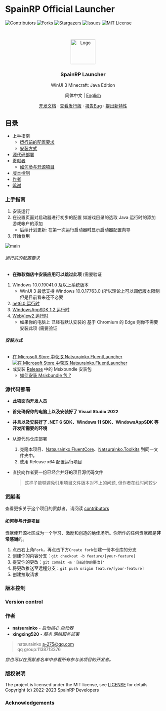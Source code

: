 # SpainRP Official Launcher 

<!-- PROJECT SHIELDS -->

[![Contributors][contributors-shield]][contributors-url]
[![Forks][forks-shield]][forks-url]
[![Stargazers][stars-shield]][stars-url]
[![Issues][issues-shield]][issues-url]
[![MIT License][license-shield]][license-url]

<!-- PROJECT LOGO -->
<br />

<p align="center">
  <a href="https://github.com/SpainRPServer/LauncherV2">
    <img src="/Natsurainko.FluentLauncher/Assets/PackageIcons/StoreLogo.scale-400.png" alt="Logo" width="80" height="80">
  </a>

  <h3 align="center">SpainRP Launcher</h3>
  <p align="center">
    WinUI 3 Minecraft: Java Edition 
    <br />
    <p align="center">
      简体中文 |
      <a href="https://github.com/Xcube-Studio/Natsurainko.FluentLauncher/docs/README_EN.md">English</a>
    </p>
    <p align="center">
      <a href="https://github.com/Xcube-Studio/Natsurainko.FluentLauncher">开发文档</a>
      ·
      <a href="https://github.com/Xcube-Studio/Natsurainko.FluentLauncher/releases">查看发行版</a>
      ·
      <a href="https://github.com/Xcube-Studio/Natsurainko.FluentLauncher/issues">报告Bug</a>
      ·
      <a href="https://github.com/Xcube-Studio/Natsurainko.FluentLauncher/issues">提出新特性</a>
    </p>
  </p>
</p>


## 目录

- [上手指南](#上手指南)
  - [运行前的配置要求](#运行前的配置要求)
  - [安装方式](#安装方式)
- [源代码部署](#源代码部署)
- [贡献者](#贡献者)
  - [如何参与开源项目](#如何参与开源项目)
- [版本控制](#版本控制)
- [作者](#作者)
- [鸣谢](#鸣谢)

### 上手指南
  
1. 安装运行
2. 在设置页面对启动器进行初步的配置 如游戏目录的选取 Java 运行时的添加 游戏帐户的添加
    + 后续计划更新: 在第一次运行启动器时显示启动器配置向导
3. 开始食用

<a href="https://github.com/Xcube-Studio/Natsurainko.FluentLauncher/">
  <img src="docs/images/Main.png" alt="main">
</a>

###### 运行前的配置要求
+ **在微软商店中安装应用可以跳过此项** (需要验证

1. Windows 10.0.19041.0 及以上系统版本
    + WinUI 3 最低支持 Windows 10.0.17763.0 (所以理论上可以调低版本限制 但是目前看来还不必要
2. [net6.0 运行时](https://dotnet.microsoft.com/zh-cn/download/dotnet/6.0)
3. [WindowsAppSDK 1.2 运行时](https://learn.microsoft.com/zh-cn/windows/apps/windows-app-sdk/downloads)
4. [WebView2 运行时](https://developer.microsoft.com/zh-cn/microsoft-edge/webview2/consumer/)
    + 如果你的电脑上 已经有默认安装的 基于 Chromium 的 Edge 则你不需要安装此项 (需要验证

###### **安装方式**

+ [在 Microsoft Store 中获取 Natsurainko.FluentLauncher](https://apps.microsoft.com/store/detail/natsuriankofluentlauncher/9p4nqqxq942p?hl=zh-cn&gl=cn)  
 [![在 Microsoft Store 中获取 Natsurainko.FluentLauncher](https://user-images.githubusercontent.com/76810494/189479518-fc0f18a9-b0a4-4a63-8e7b-27a4284d93af.png)](https://apps.microsoft.com/store/detail/natsuriankofluentlauncher/9p4nqqxq942p?hl=zh-cn&gl=cn)
+ 或安装 [Release](https://github.com/Xcube-Studio/Natsurainko.FluentLauncher/releases) 中的 Msixbundle 安装包
    + [如何安装 Msixbundle 包 ?](https://github.com/Xcube-Studio/Natsurainko.FluentLauncher/wiki/%E5%A6%82%E4%BD%95%E5%AE%89%E8%A3%85-Msixbundle-%E5%8C%85)

### 源代码部署
+ **此项面向开发人员**
+ **首先确保你的电脑上以及安装好了 Visual Studio 2022**
+ **并且以及安装好了 .NET 6 SDK、Windows 11 SDK、WindowsAppSDK 等开发所需要的环境**

+ 从源代码仓库部署
  1. 克隆本项目、[Natsurainko.FluentCore](https://github.com/Xcube-Studio/Natsurainko.FluentCore)、[Natsurainko.Toolkits](https://github.com/natsurainko/Natsurainko.Toolkits) 到同一文件夹中。 
  2. 使用 Release x64 配置运行项目 

+ 直接向作者要一份已经合并好的项目源代码文件
  > 这样子能够避免引用项目文件版本对不上的问题, 但作者在线时间较少

### 贡献者

查看更多关于这个项目的贡献者，请阅读 [contributors](https://github.com/Xcube-Studio/Natsurainko.FluentLauncher/graphs/contributors) 

#### 如何参与开源项目

贡献使开源社区成为一个学习、激励和创造的绝佳场所。你所作的任何贡献都是**非常感谢**的。

1. 点击右上角`Fork`，再点击下方`Create fork`创建一份本仓库的分支
2. 创建你的内容分支：`git checkout -b feature/[your-feature]`
3. 提交你的更改：`git commit -m '[描述你的更改]'`
4. 将更改推送至远程分支：`git push origin feature/[your-feature]`
5. 创建拉取请求

### 版本控制

### Version control

### 作者

* **natsurainko** - *启动核心 启动器*
* **xingxing520** - *服务 网络服务部署*

> natsurainko a-275@qq.com  
> qq group:1138713376

*您也可以在贡献者名单中参看所有参与该项目的开发者。*

### 版权说明

The project is licensed under the MIT license, see [LICENSE](LICENSE) for details  
Copyright (c) 2022-2023 SpainRP Developers


### Acknowledgements


<!-- links -->
[your-project-path]:SpainRPServer/LauncherV2/
[contributors-shield]: https://img.shields.io/github/contributors/SpainRPServer/LauncherV2.svg?style=flat-square
[contributors-url]: https://github.com/SpainRPServer/LauncherV2/graphs/contributors
[forks-shield]: https://img.shields.io/github/forks/SpainRPServer/LauncherV2.svg?style=flat-square
[forks-url]: https://github.com/SpainRPServer/LauncherV2/network/members
[stars-shield]: https://img.shields.io/github/stars/SpainRPServer/LauncherV2.svg?style=flat-square
[stars-url]: https://github.com/SpainRPServer/LauncherV2/stargazers
[issues-shield]: https://img.shields.io/github/issues/SpainRPServer/LauncherV2.svg?style=flat-square
[issues-url]: https://img.shields.io/github/issues/SpainRPServer/LauncherV2.svg
[license-shield]: https://img.shields.io/github/license/SpainRPServer/LauncherV2.svg?style=flat-square
[license-url]: https://github.com/SpainRPServer/LauncherV2//blob/master/LICENSE.txt
